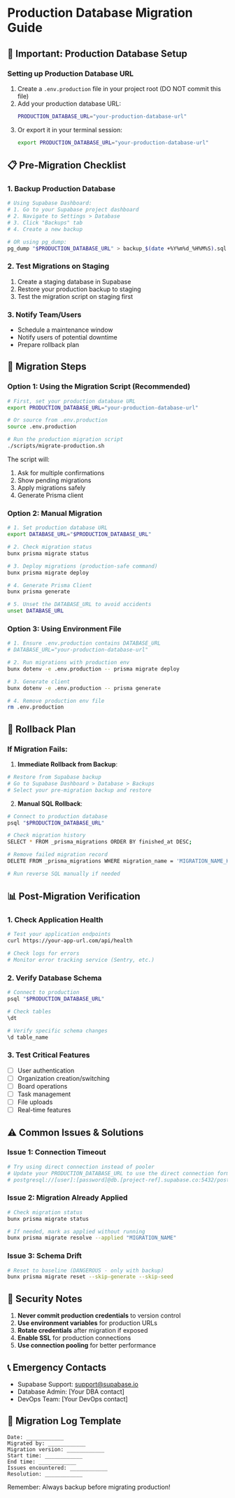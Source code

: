 # Production Database Migration Guide

## 🚨 Important: Production Database Setup

### Setting up Production Database URL
1. Create a `.env.production` file in your project root (DO NOT commit this file)
2. Add your production database URL:
   ```bash
   PRODUCTION_DATABASE_URL="your-production-database-url"
   ```
3. Or export it in your terminal session:
   ```bash
   export PRODUCTION_DATABASE_URL="your-production-database-url"
   ```

## 📋 Pre-Migration Checklist

### 1. Backup Production Database
```bash
# Using Supabase Dashboard:
# 1. Go to your Supabase project dashboard
# 2. Navigate to Settings > Database
# 3. Click "Backups" tab
# 4. Create a new backup

# OR using pg_dump:
pg_dump "$PRODUCTION_DATABASE_URL" > backup_$(date +%Y%m%d_%H%M%S).sql
```

### 2. Test Migrations on Staging
1. Create a staging database in Supabase
2. Restore your production backup to staging
3. Test the migration script on staging first

### 3. Notify Team/Users
- Schedule a maintenance window
- Notify users of potential downtime
- Prepare rollback plan

## 🚀 Migration Steps

### Option 1: Using the Migration Script (Recommended)
```bash
# First, set your production database URL
export PRODUCTION_DATABASE_URL="your-production-database-url"

# Or source from .env.production
source .env.production

# Run the production migration script
./scripts/migrate-production.sh
```

The script will:
1. Ask for multiple confirmations
2. Show pending migrations
3. Apply migrations safely
4. Generate Prisma client

### Option 2: Manual Migration
```bash
# 1. Set production database URL
export DATABASE_URL="$PRODUCTION_DATABASE_URL"

# 2. Check migration status
bunx prisma migrate status

# 3. Deploy migrations (production-safe command)
bunx prisma migrate deploy

# 4. Generate Prisma Client
bunx prisma generate

# 5. Unset the DATABASE_URL to avoid accidents
unset DATABASE_URL
```

### Option 3: Using Environment File
```bash
# 1. Ensure .env.production contains DATABASE_URL
# DATABASE_URL="your-production-database-url"

# 2. Run migrations with production env
bunx dotenv -e .env.production -- prisma migrate deploy

# 3. Generate client
bunx dotenv -e .env.production -- prisma generate

# 4. Remove production env file
rm .env.production
```

## 🔄 Rollback Plan

### If Migration Fails:

1. **Immediate Rollback from Backup**:
```bash
# Restore from Supabase backup
# Go to Supabase Dashboard > Database > Backups
# Select your pre-migration backup and restore
```

2. **Manual SQL Rollback**:
```bash
# Connect to production database
psql "$PRODUCTION_DATABASE_URL"

# Check migration history
SELECT * FROM _prisma_migrations ORDER BY finished_at DESC;

# Remove failed migration record
DELETE FROM _prisma_migrations WHERE migration_name = 'MIGRATION_NAME_HERE';

# Run reverse SQL manually if needed
```

## 📊 Post-Migration Verification

### 1. Check Application Health
```bash
# Test your application endpoints
curl https://your-app-url.com/api/health

# Check logs for errors
# Monitor error tracking service (Sentry, etc.)
```

### 2. Verify Database Schema
```bash
# Connect to production
psql "$PRODUCTION_DATABASE_URL"

# Check tables
\dt

# Verify specific schema changes
\d table_name
```

### 3. Test Critical Features
- [ ] User authentication
- [ ] Organization creation/switching
- [ ] Board operations
- [ ] Task management
- [ ] File uploads
- [ ] Real-time features

## ⚠️ Common Issues & Solutions

### Issue 1: Connection Timeout
```bash
# Try using direct connection instead of pooler
# Update your PRODUCTION_DATABASE_URL to use the direct connection format
# postgresql://[user]:[password]@db.[project-ref].supabase.co:5432/postgres
```

### Issue 2: Migration Already Applied
```bash
# Check migration status
bunx prisma migrate status

# If needed, mark as applied without running
bunx prisma migrate resolve --applied "MIGRATION_NAME"
```

### Issue 3: Schema Drift
```bash
# Reset to baseline (DANGEROUS - only with backup)
bunx prisma migrate reset --skip-generate --skip-seed
```

## 🔐 Security Notes

1. **Never commit production credentials** to version control
2. **Use environment variables** for production URLs
3. **Rotate credentials** after migration if exposed
4. **Enable SSL** for production connections
5. **Use connection pooling** for better performance

## 📞 Emergency Contacts

- Supabase Support: support@supabase.io
- Database Admin: [Your DBA contact]
- DevOps Team: [Your DevOps contact]

## 📝 Migration Log Template

```
Date: ____________
Migrated by: ____________
Migration version: ____________
Start time: ____________
End time: ____________
Issues encountered: ____________
Resolution: ____________
```

Remember: Always backup before migrating production!